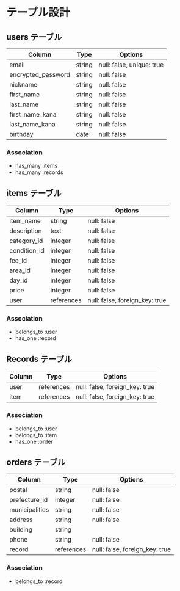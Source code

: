 # テーブル設計

## users テーブル

| Column               | Type   | Options                   |
| -------------------- | ------ | ------------------------- |
| email                | string | null: false, unique: true |
| encrypted_password   | string | null: false               |
| nickname             | string | null: false               |
| first_name           | string | null: false               |
| last_name            | string | null: false               |
| first_name_kana      | string | null: false               |
| last_name_kana       | string | null: false               |
| birthday             | date   | null: false               |

### Association

- has_many :items
- has_many :records

## items テーブル

| Column       | Type               | Options                        |
| ------------ | ------------------ | ------------------------------ |
| item_name    | string             | null: false                    |
| description  | text               | null: false                    |
| category_id  | integer            | null: false                    |
| condition_id | integer            | null: false                    |
| fee_id       | integer            | null: false                    |
| area_id      | integer            | null: false                    |
| day_id       | integer            | null: false                    |
| price        | integer            | null: false                    |
| user         | references         | null: false, foreign_key: true |

### Association

- belongs_to :user
- has_one :record

## Records テーブル

| Column      | Type               | Options                        |
| ----------- | ------------------ | ------------------------------ |
| user        | references         | null: false, foreign_key: true |
| item        | references         | null: false, foreign_key: true |

### Association

- belongs_to :user
- belongs_to :item
- has_one :order


## orders テーブル

| Column         | Type       | Options                        |
| -------------- | -----------| ------------------------------ |
| postal         | string     | null: false                    |
| prefecture_id  | integer    | null: false                    |
| municipalities | string     | null: false                    |
| address        | string     | null: false                    |
| building       | string     |                                |
| phone          | string     | null: false                    |
| record         | references | null: false, foreign_key: true |

### Association

- belongs_to :record
